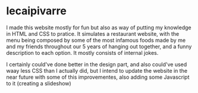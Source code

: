 # lecaipivarre
I made this website mostly for fun but also as way of putting my knowledge in HTML and CSS to pratice. It simulates a restaurant website, with the menu being composed by some of the most infamous foods made by me and my friends throughout our 5 years of hanging out together, and a funny description to each option. It mostly consists of internal jokes.

I certainly could've done better in the design part, and also could've used waay less CSS than I actually did, but I intend to update the website in the near future with some of this improvementes, also adding some Javascript to it (creating a slideshow)
